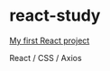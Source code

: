 # react-study

[My first React project](https://darnelo-inc.github.io/posts)

React / 
CSS / 
Axios
